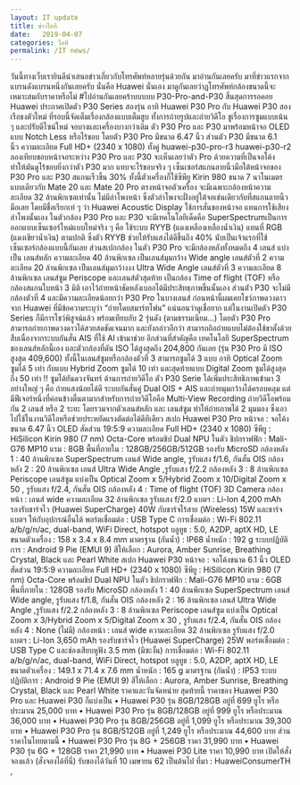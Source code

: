 ```yaml
---
layout: IT update
title: ข่าวไอที
date:   2019-04-07 
categories: ไอที
permalink: /IT news/
---
```

วันนี้ทางเว็บเรายินดีนำเสนอข่าวเกี่ยวกับโทรศัพท์หลายรุ่นด้วยกัน มาอ่านกันเลยครับ
มาที่ข่าวแรกจากแบรนดังแบรนหนึ่งกันเลยครับ
นั่นคือ Huawei นั่นเอง มาดูกันเลยว่าฏโทรศัพท์กล้องขนาดนี้จะเหมาะสมกับราคาหรือไม่
#ไปอ่านกันเลยคร้าบบบบบ
P30-Pro-and-P30
สิ้นสุดการรอคอย Huawei ประกาศเปิดตัว P30 Series สองรุ่น อาทิ Huawei P30 Pro กับ Huawei P30 สองเรือธงตัวใหม่ ที่รอบนี้จัดเต็มเรื่องกล้องแบบเต็มสูบ ทั้งการถ่ายรูปและถ่ายวิดีโอ ชูเรื่องการซูมแบบเน้น ๆ และปรับดีไซน์ใหม่ จอบางและเครื่องบางกว่าเดิม
ตัว P30 Pro และ P30 มาพร้อมหน้าจอ OLED แบบ Notch Less หรือไร้ขอบ โดยตัว P30 Pro มีขนาด 6.47 นิ้ว ส่วนตัว P30 มีขนาด 6.1 นิ้ว ความละเอียด Full HD+ (2340 x 1080) ทั้งคู่
huawei-p30-pro-r3
huawei-p30-r2
ลองเทียบขอบหน้าจอระหว่าง P30 Pro และ P30 จะเห็นเลยว่าตัว Pro ด้วยความที่เป็นจอโค้ง ทำให้มันดูไร้ขอบยิ่งกว่าตัว P30 มาก แทบจะไร้ขอบจริง ๆ
เซ็นเซอร์สแกนลายนิ้วมือใต้หน้าจอของ P30 Pro และ P30 สแกนเร็วขึ้น 30% ทั้งนี้ตัวเครื่องก็ใช้ซีพียู Kirin 980 ขนาด 7 นาโนเมตร แบบเดียวกับ Mate 20 และ Mate 20 Pro
ตรงหน้าจอตัวเครื่อง จะมีเฉพาะกล้องหน้าความละเอียด 32 ล้านพิกเซลเท่านั้น ไม่มีลำโพงหน้า ซึ่งตัวลำโพงจะฝั่งอยู่ใต้จอเช่นเดียวกับที่สแกนลายนิ้วมือเลย โดยมีชื่อเรียกเท่ ๆ ว่า Huawei Acoustic Display ใช้การสั่นของหน้าจอ แทนการใช้เสียงลำโพงนั้นเอง
ในตัวกล้อง P30 Pro และ P30 จะมีเทคโนโลยีเด็ดคือ SuperSpectrumเป็นการออกแบบเซ็นเซอร์ใหม่แบบใหม่จริง ๆ คือ ใช้ระบบ RYYB (แดงเหลืองเหลืองน้ำเงิน) แทนที่ RGB (แดงเขียวน้ำเงิน) ตามปกติ ซึ่งตัว RYYB ช่วยให้รับแสงได้ดีขึ้นถึง 40% นับเป็นเจ้าแรกที่ใช้เซ็นเซอร์กล้องแบบนี้กันเลย
ส่วนสเปกกล้อง ในตัว P30 Pro จะมีกล้องหลังทั้งหมดถึง 4 เลนส์ แบ่งเป็น เลนส์หลัก ความละเอียด 40 ล้านพิกเซล เป็นเลนส์มุมกว้าง Wide angle เลนส์ตัวที่ 2 ความละเอียด 20 ล้านพิกเซล เป็นเลนส์มุมกว้างงง Ultra Wide Angle เลนส์ตัวที่ 3 ความละเอียด 8 ล้านพิกเซล เลนส์ซูม Periscope และเลนส์ตัวสุดท้าย เป็นกล้อง Time of flight (TOF) หรือกล้องสแกนใบหน้า 3 มิติ เอาไว้ถ่ายหน้าชัดหลังเบลอได้มีประสิทธฺภาพขึ้นนั้นเอง ส่วนตัว P30 จะไม่มีกล้องตัวที่ 4 และมีความละเอียดน้อยกว่า P30 Pro ในบางเลนส์
ก่อนหน้านี้ผมเคยโชว์ภาพดวงดาวจาก Huawei ที่มีข้อความระบุว่า “ถ่ายโดยสมาร์ทโฟน” แน่นอนว่าดูเชื่อยาก แต่ในงานเปิดตัว P30 Series ก็มีการโชว์พิสูจน์แล้ว พร้อมเทียบกับ 2 รุ่นดัง (ตามธรรมเนียม…) โดยตัว P30 Pro สามารถถ่ายภาพดวงดาวได้สวยสดชัดเจนมาก และยังกล่าวอีกว่า สามารถถิอถ่ายแบบไม่ต้องใช้ขาตั้งด้วย สืบเนื่องจากระบบกันสั่น AIS ที่ใช้ AI เข้ามาช่วย
อีกส่วนที่สำคัญคือ เทคโนโลยี SuperSpectrum ของเลนส์หลักนี้เอง และตัวกล้องที่ดัน ISO ได้สูงสุดถึง 204,800 กันเลย (รุ่น P30 Pro มี ISO สูงสุด 409,600) ทั้งนี้ในเลนส์ซูมหรือกล้องตัวที่ 3 สามารถซูมได้ 3 แบบ อาทิ Optical Zoom ซูมได้ 5 เท่า กับแบบ Hybrid Zoom ซูมได้ 10 เท่า และสุดท้ายแบบ Digital Zoom ซูมได้สูงสุดถึง 50 เท่า !! ซูมได้ยันดวงจันทร์
ด้านการถ่ายวิดีโอ ตัว P30 Serie ได้เพิ่มประสิทธิภาพเข้ามา 3 อย่างใหญ่ ๆ คือ ถ่ายแสงน้อยได้ดี ระบบกันสั่นคู่ Dual OIS + AIS และถ่ายมุมกว้างได้ครอบคลุม แต่มีฟีเจอร์หนึ่งที่ค่อนข้างตื่นตามากสำหรับการถ่ายวิดีโอคือ
Multi-View Recording ถ่ายวิดีโอพร้อมกัน 2 เลนส์ หรือ 2 ระยะ โดยรวมจากตัวเลนส์หลัก และ เลนส์ซูม ทำให้ถ่ายภาพได้ 2 มุมมอง ซึ่งเอาไปใช้ในงานวิดีโอหรือช่วยประหยัดแรงตัดต่อได้ดีทีเดียว
สเปก Huawei P30 Pro
หน้าจอ : จอโค้งขนาด 6.47 นิ้ว OLED สัดส่วน 19:5:9 ความละเอียด Full HD+ (2340 x 1080)
ซีพียู : HiSilicon Kirin 980 (7 nm) Octa-Core พร้อมชิป Dual NPU ในตัว
ชิปกราฟฟิก : Mali-G76 MP10
แรม : 8GB
พื้นที่ภายใน : 128GB/256GB/512GB รองรับ MicroSD
กล้องหลัง 1 : 40 ล้านพิกเซล SuperSpectrum เลนส์ Wide angle, รูรับแสง f/1.6, กันสั่น OIS
กล้องหลัง 2 : 20 ล้านพิกเซล เลนส์ Ultra Wide Angle ,รูรับแสง f/2.2
กล้องหลัง 3 : 8 ล้านพิกเซล Periscope เลนส์ซูม แบ่งเป็น Optical Zoom x 5/Hybrid Zoom x 10/Digital Zoom x 50 , รูรับแสง f/2.4, กันสั่น OIS
กล้องหลัง 4 : Time of flight (TOF) 3D Camera
กล้องหน้า : เลนส์ wide ความละเอียด 32 ล้านพิกเซล รูรับแสง f/2.0
แบตฯ : Li-Ion 4,200 mAh รองรับชาร์จไว (Huawei SuperCharge) 40W กับชาร์จไร้สาย (Wireless) 15W และชาร์จแบตฯ ให้กับอุปกรณ์อื่นได้
พอร์ตเชื่อมต่อ : USB Type C
การเชื่อมต่อ : Wi-Fi 802.11 а/b/g/n/ac, dual-band, WiFi Direct, hotspot
บลูทูธ : 5.0, A2DP, aptX HD, LE
ขนาดตัวเครื่อง : 158 x 3.4 x 8.4 mm
มาตรฐาน (กันน้ำ) : IP68
น้ำหนัก : 192 g
ระบบปฏิบัติการ : Android 9 Pie (EMUI 9)
สีให้เลือก : Aurora, Amber Sunrise, Breathing Crystal, Black และ Pearl White
สเปก Huawei P30
หน้าจอ : จอโค้งขนาด 6.1 นิ้ว OLED สัดส่วน 19:5:9 ความละเอียด Full HD+ (2340 x 1080)
ซีพียู : HiSilicon Kirin 980 (7 nm) Octa-Core พร้อมชิป Dual NPU ในตัว
ชิปกราฟฟิก : Mali-G76 MP10
แรม : 6GB
พื้นที่ภายใน : 128GB รองรับ MicroSD
กล้องหลัง 1 : 40 ล้านพิกเซล SuperSpectrum เลนส์ Wide angle, รูรับแสง f/1.8, กันสั่น OIS
กล้องหลัง 2 : 16 ล้านพิกเซล เลนส์ Ultra Wide Angle ,รูรับแสง f/2.2
กล้องหลัง 3 : 8 ล้านพิกเซล Periscope เลนส์ซูม แบ่งเป็น Optical Zoom x 3/Hybrid Zoom x 5/Digital Zoom x 30 , รูรับแสง f/2.4, กันสั่น OIS
กล้องหลัง 4 : None (ไม่มี)
กล้องหน้า : เลนส์ wide ความละเอียด 32 ล้านพิกเซล รูรับแสง f/2.0
แบตฯ : Li-Ion 3,650 mAh รองรับชาร์จไว (Huawei SuperCharge) 25W
พอร์ตเชื่อมต่อ : USB Type C และช่องเสียบหูฟัง 3.5 mm (มีซะงั้น)
การเชื่อมต่อ : Wi-Fi 802.11 а/b/g/n/ac, dual-band, WiFi Direct, hotspot
บลูทูธ : 5.0, A2DP, aptX HD, LE
ขนาดตัวเครื่อง : 149.1 x 71.4 x 7.6 mm
น้ำหนัก : 165 g
มาตรฐาน (กันน้ำ) : IP53
ระบบปฏิบัติการ : Android 9 Pie (EMUI 9)
สีให้เลือก : Aurora, Amber Sunrise, Breathing Crystal, Black และ Pearl White
ราคาและวันจัดหน่าย
สุดท้ายนี้ ราคาของ Huawei P30 Pro และ Huawei P30 ก็แบ่งเป็น
• Huawei P30 รุ่น 8GB/128GB อยู่ที่ 699 ยูโร หรือประมาณ 25,000 บาท
• Huawei P30 Pro รุ่น 8GB/128GB อยู่ที่ 999 ยูโร หรือประมาณ 36,000 บาท
• Huawei P30 Pro รุ่น 8GB/256GB อยู่ที่ 1,099 ยูโร หรือประมาณ 39,300 บาท
• Huawei P30 Pro รุ่น 8GB/512GB อยู่ที่ 1,249 ยูโร หรือประมาณ 44,600 บาท
ส่วนราคาในไทยตามนี้
• Huawei P30 Pro รุ่น 8G + 256GB ราคา 31,990 บาท
• Huawei P30 รุ่น 6G + 128GB ราคา 21,990 บาท
• Huawei P30 Lite ราคา 10,990 บาท
เปิดให้สั่งจองแล้ว (สั่งจองได้ที่นี่) รับของได้วันที่ 10 เมษายน 62 เป็นต้นไป
ที่มา : HuaweiConsumerTH , 